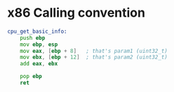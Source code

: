 # x86 Calling convention

```asm
cpu_get_basic_info:
    push ebp
    mov ebp, esp
    mov eax, [ebp + 8]   ; that's param1 (uint32_t)
    mov ebx, [ebp + 12]  ; that's param2 (uint32_t)
    add eax, ebx

    pop ebp
    ret
```